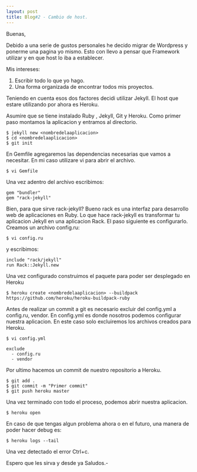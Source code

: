 ```yaml
---
layout: post
title: Blog#2 - Cambio de host.
---
```


Buenas,

Debido a una serie de gustos personales he decido migrar de Wordpress y ponerme una pagina
yo mismo. Esto con llevo a pensar que Framework utilizar y en que host lo iba a establecer.

Mis intereses:
1. Escribir todo lo que yo hago.
2. Una forma organizada de encontrar todos mis proyectos.

Teniendo en cuenta esos dos factores decidi utilizar Jekyll. El host que estare utilizando por ahora
es Heroku.

Asumire que se tiene instalado Ruby , Jekyll, Git y Heroku.
Como primer paso montamos la aplicacion y entramos al directorio.

    $ jekyll new <nombredelaaplicacion>
    $ cd <nombredelaaplicacion>
    $ git init

En Gemfile agregaremos las dependencias necesarias que vamos a necesitar. En mi caso utilizare vi para
abrir el archivo.

    $ vi Gemfile

Una vez adentro del archivo escribimos:

    gem "bundler"
    gem "rack-jekyll"

Bien, para que sirve rack-jekyll? Bueno rack es una interfaz para desarrollo web de aplicaciones en Ruby.
Lo que hace rack-jekyll es transformar tu aplicacion Jekyll en una aplicacion Rack.
El paso siguiente es configurarlo.
Creamos un archivo config.ru:

    $ vi config.ru

y escribimos:

    include "rack/jekyll"
    run Rack::Jekyll.new

Una vez configurado construimos el paquete para poder ser desplegado en Heroku

    $ heroku create <nombredelaaplicacion> --buildpack https://github.com/heroku/heroku-buildpack-ruby

Antes de realizar un commit a git es necesario excluir del config.yml a config.ru, vendor.
En config.yml es donde nosotros podemos configurar nuestra aplicacion. En este caso solo excluiremos
los archivos creados para Heroku.

    $ vi config.yml

    exclude
      - config.ru
      - vendor

Por ultimo hacemos un commit de nuestro repositorio a Heroku.

    $ git add .
    $ git commit -m "Primer commit"
    $ git push heroku master

Una vez terminado con todo el proceso, podemos abrir nuestra aplicacion.

    $ heroku open

En caso de que tengas algun problema ahora o en el futuro, una manera de poder hacer debug es:

    $ heroku logs --tail

Una vez detectado el error Ctrl+c.

Espero que les sirva y desde ya Saludos.-

<script>
  (function(i,s,o,g,r,a,m){i['GoogleAnalyticsObject']=r;i[r]=i[r]||function(){
  (i[r].q=i[r].q||[]).push(arguments)},i[r].l=1*new Date();a=s.createElement(o),
  m=s.getElementsByTagName(o)[0];a.async=1;a.src=g;m.parentNode.insertBefore(a,m)
  })(window,document,'script','https://www.google-analytics.com/analytics.js','ga');

  ga('create', 'UA-87908822-1', 'auto');
  ga('send', 'pageview');

</script>

